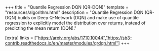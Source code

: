 +++
title = "Quantile Regression DQN (QR-DQN)"
template = "resources/algorithm.html"
description = "Quantile Regression DQN (QR-DQN) builds on Deep Q-Network (DQN) and make use of quantile regression to explicitly model the distribution over returns, instead of predicting the mean return (DQN)."

[extra]
links = ["https://arxiv.org/abs/1710.10044","https://sb3-contrib.readthedocs.io/en/master/modules/qrdqn.html"]
+++
